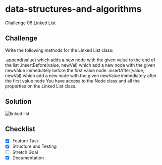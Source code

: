 # data-structures-and-algorithms
Challenge 06 Linked List

## Challenge
Write the following methods for the Linked List class:

.append(value) which adds a new node with the given value to the end of the list
.insertBefore(value, newVal) which add a new node with the given newValue immediately before the first value node
.insertAfter(value, newVal) which add a new node with the given newValue immediately after the first value node
You have access to the Node class and all the properties on the Linked List class.

## Solution
![linked list](assests/linked-list-whiteboard.jpg)

## Checklist
- [x] Feature Task
- [x] Structure and Testing
- [ ] Stretch Goal
- [x] Documentation